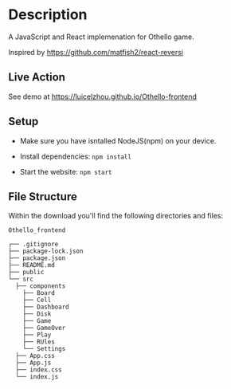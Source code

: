 # Description
A JavaScript and React implemenation for Othello game.

Inspired by https://github.com/matfish2/react-reversi

## Live Action
See demo at https://luicelzhou.github.io/Othello-frontend

## Setup

- Make sure you have isntalled NodeJS(npm) on your device.

- Install dependencies: `npm install`

- Start the website: `npm start`
  

## File Structure

Within the download you'll find the following directories and files:

```
Othello_frontend

┌── .gitignore
├── package-lock.json
├── package.json
├── README.md
├── public
└── src
  ├── components
    ├── Board
    ├── Cell
    ├── Dashboard
    ├── Disk
    ├── Game
    ├── GameOver
    ├── Play
    ├── RUles
    └── Settings
  ├── App.css
  ├── App.js
  ├── index.css
  └── index.js

```
